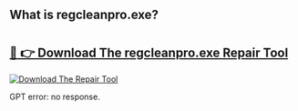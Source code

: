 ## What is regcleanpro.exe? 

# <h2><a href="https://exedetect.com/download.php?regcleanpro.exe">🔗 👉 Download The regcleanpro.exe Repair Tool</a></h2>

[![Download The Repair Tool](https://exedetect.com/download-button.jpg)](https://exedetect.com/download.php?regcleanpro.exe)

GPT error: no response.